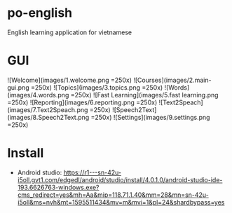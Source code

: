 # po-english
English learning application for vietnamese

# GUI
![Welcome](images/1.welcome.png =250x)
![Courses](images/2.main-gui.png =250x)
![Topics](images/3.topics.png =250x)
![Words](images/4.words.png =250x)
![Fast Learning](images/5.fast learning.png =250x)
![Reporting](images/6.reporting.png =250x)
![Text2Speach](images/7.Text2Speach.png =250x)
![Speech2Text](images/8.Speech2Text.png =250x)
![Settings](images/9.settings.png =250x)

# Install
* Android studio: https://r1---sn-42u-i5oll.gvt1.com/edgedl/android/studio/install/4.0.1.0/android-studio-ide-193.6626763-windows.exe?cms_redirect=yes&mh=Aa&mip=118.71.1.40&mm=28&mn=sn-42u-i5oll&ms=nvh&mt=1595511434&mv=m&mvi=1&pl=24&shardbypass=yes


